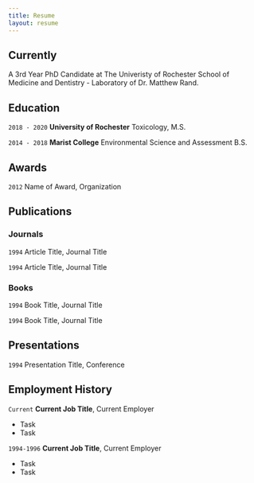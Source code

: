 ```yaml
---
title: Resume
layout: resume
--- 
```


## Currently

A 3rd Year PhD Candidate at The Univeristy of Rochester School of Medicine and Dentistry -
Laboratory of Dr. Matthew Rand.

## Education

`2018 - 2020`
__University of Rochester__
Toxicology, M.S. 

`2014 - 2018`
__Marist College__
Environmental Science and Assessment B.S.

## Awards

`2012`
Name of Award, Organization 

## Publications

<!-- A list is also available [online](https://scholar.google.co.uk/citations?user=LTOTl0YAAAAJ) -->

### Journals

`1994`
Article Title, Journal Title

`1994`
Article Title, Journal Title

### Books

`1994`
Book Title, Journal Title

`1994`
Book Title, Journal Title


## Presentations

`1994`
Presentation Title, Conference


## Employment History

`Current`
__Current Job Title__, Current Employer 

- Task
- Task

`1994-1996`
__Current Job Title__, Current Employer 

- Task
- Task




